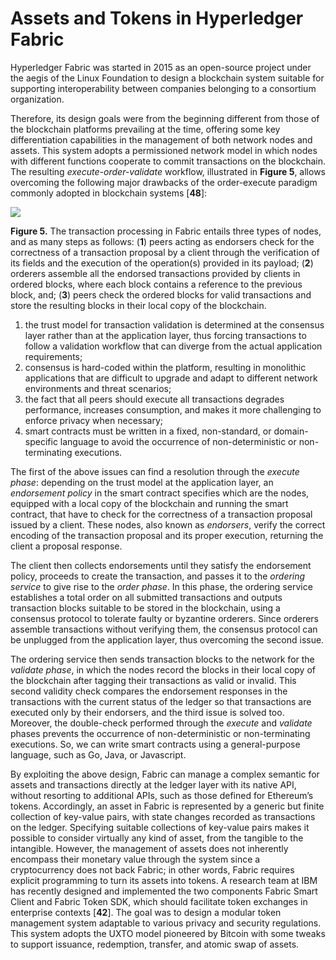 # Assets and Tokens in Hyperledger Fabric

Hyperledger Fabric was started in 2015 as an open-source project under the aegis of the Linux Foundation to design a blockchain system suitable for supporting interoperability between companies belonging to a consortium organization.

Therefore, its design goals were from the beginning different from those of the blockchain platforms prevailing at the time, offering some key differentiation capabilities in the management of both network nodes and assets. This system adopts a permissioned network model in which nodes with different functions cooperate to commit transactions on the blockchain. The resulting _execute-order-validate_ workflow, illustrated in **Figure 5**, allows overcoming the following major drawbacks of the order-execute paradigm commonly adopted in blockchain systems \[**48**]:

![](file:///C:/Users/Phill/AppData/Local/Temp/ksohtml/wpsC633.tmp.png)&#x20;

**Figure 5.** The transaction processing in Fabric entails three types of nodes, and as many steps as follows: (**1**) peers acting as endorsers check for the correctness of a transaction proposal by a client through the verification of its fields and the execution of the operation(s) provided in its payload; (**2**) orderers assemble all the endorsed transactions provided by clients in ordered blocks, where each block contains a reference to the previous block, and; (**3**) peers check the ordered blocks for valid transactions and store the resulting blocks in their local copy of the blockchain.

1. the trust model for transaction validation is determined at the consensus layer rather than at the application layer, thus forcing transactions to follow a validation workflow that can diverge from the actual application requirements;
2. consensus is hard-coded within the platform, resulting in monolithic applications that are difficult to upgrade and adapt to different network environments and threat scenarios;
3. the fact that all peers should execute all transactions degrades performance, increases consumption, and makes it more challenging to enforce privacy when necessary;
4. smart contracts must be written in a fixed, non-standard, or domain-specific language to avoid the occurrence of non-deterministic or non-terminating executions.

The first of the above issues can find a resolution through the _execute phase_: depending on the trust model at the application layer, an _endorsement policy_ in the smart contract specifies which are the nodes, equipped with a local copy of the blockchain and running the smart contract, that have to check for the correctness of a transaction proposal issued by a client. These nodes, also known as _endorsers_, verify the correct encoding of the transaction proposal and its proper execution, returning the client a proposal response.

The client then collects endorsements until they satisfy the endorsement policy, proceeds to create the transaction, and passes it to the _ordering service_ to give rise to the _order phase_. In this phase, the ordering service establishes a total order on all submitted transactions and outputs transaction blocks suitable to be stored in the blockchain, using a consensus protocol to tolerate faulty or byzantine orderers. Since orderers assemble transactions without verifying them, the consensus protocol can be unplugged from the application layer, thus overcoming the second issue.

The ordering service then sends transaction blocks to the network for the _validate phase_, in which the nodes record the blocks in their local copy of the blockchain after tagging their transactions as valid or invalid. This second validity check compares the endorsement responses in the transactions with the current status of the ledger so that transactions are executed only by their endorsers, and the third issue is solved too. Moreover, the double-check performed through the _execute_ and _validate_ phases prevents the occurrence of non-deterministic or non-terminating executions. So, we can write smart contracts using a general-purpose language, such as Go, Java, or Javascript.

By exploiting the above design, Fabric can manage a complex semantic for assets and transactions directly at the ledger layer with its native API, without resorting to additional APIs, such as those defined for Ethereum’s tokens. Accordingly, an asset in Fabric is represented by a generic but finite collection of key-value pairs, with state changes recorded as transactions on the ledger. Specifying suitable collections of key-value pairs makes it possible to consider virtually any kind of asset, from the tangible to the intangible. However, the management of assets does not inherently encompass their monetary value through the system since a cryptocurrency does not back Fabric; in other words, Fabric requires explicit programming to turn its assets into tokens. A research team at IBM has recently designed and implemented the two components Fabric Smart Client and Fabric Token SDK, which should facilitate token exchanges in enterprise contexts \[**42**]. The goal was to design a modular token management system adaptable to various privacy and security regulations. This system adopts the UXTO model pioneered by Bitcoin with some tweaks to support issuance, redemption, transfer, and atomic swap of assets.
